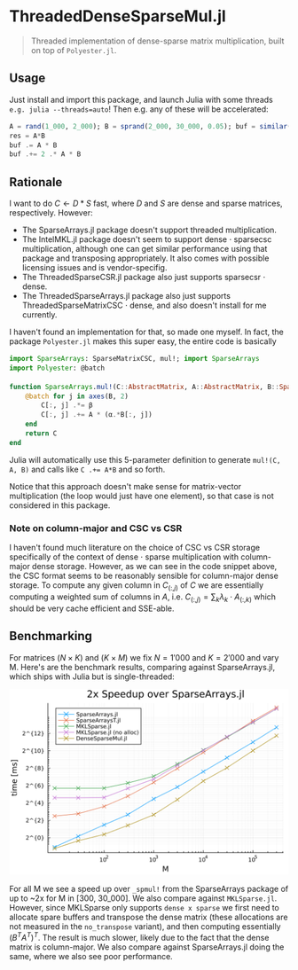 # ThreadedDenseSparseMul.jl

> Threaded implementation of dense-sparse matrix multiplication, built on top of `Polyester.jl`.

## Usage
Just install and import this package, and launch Julia with some threads `e.g. julia --threads=auto`! Then e.g. any of these will be accelerated:
```julia
A = rand(1_000, 2_000); B = sprand(2_000, 30_000, 0.05); buf = similar(size(A,1), size(B,2))  # prealloc
res = A*B
buf .= A * B
buf .+= 2 .* A * B
```

## Rationale
I want to do $C \leftarrow D*S$ fast, where $D$ and $S$ are dense and sparse matrices, respectively. However:
- The SparseArrays.jl package doesn't support threaded multiplication.
- The IntelMKL.jl package doesn't seem to support dense $\cdot$ sparsecsc multiplication, although one can get similar performance using that package and transposing appropriately. It also comes with possible licensing issues and is vendor-specifig.
- The ThreadedSparseCSR.jl package also just supports sparsecsr $\cdot$ dense.
- The ThreadedSparseArrays.jl package also just supports ThreadedSparseMatrixCSC $\cdot$ dense, and also doesn't install for me currently.

I haven't found an implementation for that, so made one myself. In fact, the package `Polyester.jl` makes this super easy, the entire code is basically
```julia
import SparseArrays: SparseMatrixCSC, mul!; import SparseArrays
import Polyester: @batch

function SparseArrays.mul!(C::AbstractMatrix, A::AbstractMatrix, B::SparseMatrixCSC, α::Number, β::Number)
    @batch for j in axes(B, 2)
        C[:, j] .*= β
        C[:, j] .+= A * (α.*B[:, j])
    end
    return C
end
```

Julia will automatically use this 5-parameter definition to generate `mul!(C, A, B)` and calls like `C .+= A*B` and so forth.

Notice that this approach doesn't make sense for matrix-vector multiplication (the loop would just have one element), so that case is not considered in this package.


### Note on column-major and CSC vs CSR
I haven't found much literature on the choice of CSC vs CSR storage specifically of the context of dense $\cdot$ sparse multiplication with column-major dense storage.
However, as we can see in the code snippet above, the CSC format seems to be reasonably sensible for column-major dense storage.
To compute any given column in $C_{(:,j)}$ of $C$ we are essentially computing a weighted sum of columns in $A$, i.e. $C_{(:,j)} = \sum_k \lambda_k \cdot A_{(:,k)}$ which should be very cache efficient and SSE-able.

## Benchmarking
For matrices $(N\times K)$ and $(K\times M)$ we fix $N=1'000$ and $K=2'000$ and vary M.
Here's are the benchmark results, comparing against SparseArrays.jl, which ships with Julia but is single-threaded:

![scaling benchmark](/benchmark/scaling.png)

For all M we see a speed up over `_spmul!` from the SparseArrays package of up to ~2x for M in [300, 30_000].
We also compare against `MKLSparse.jl`. However, since MKLSparse only supports `dense x sparse` we first need to allocate spare buffers and transpose the dense matrix (these allocations are not measured in the `no_transpose` variant), and then computing essentially $(B^T A^T)^T$.
The result is much slower, likely due to the fact that the dense matrix is column-major.
We also compare against SparseArrays.jl doing the same, where we also see poor performance.
